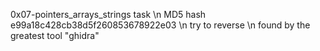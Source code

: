 0x07-pointers_arrays_strings task \n
MD5 hash e99a18c428cb38d5f260853678922e03 \n 
try to reverse \n 
found by the greatest tool "ghidra"
